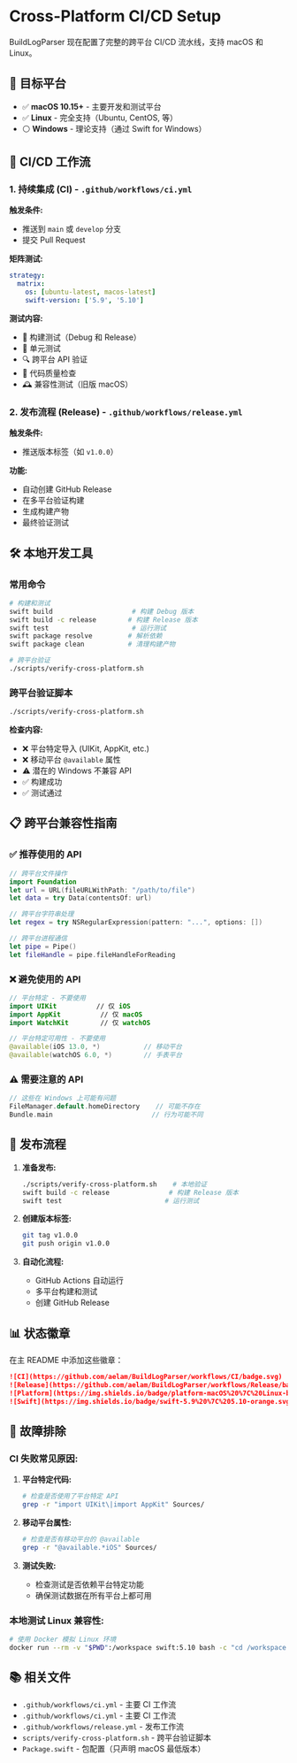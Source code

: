 # Cross-Platform CI/CD Setup

BuildLogParser 现在配置了完整的跨平台 CI/CD 流水线，支持 macOS 和 Linux。

## 🎯 目标平台

- ✅ **macOS 10.15+** - 主要开发和测试平台
- ✅ **Linux** - 完全支持（Ubuntu, CentOS, 等）  
- ⚪ **Windows** - 理论支持（通过 Swift for Windows）

## 🔄 CI/CD 工作流

### 1. 持续集成 (CI) - `.github/workflows/ci.yml`

**触发条件:**
- 推送到 `main` 或 `develop` 分支
- 提交 Pull Request

**矩阵测试:**
```yaml
strategy:
  matrix:
    os: [ubuntu-latest, macos-latest]
    swift-version: ['5.9', '5.10']
```

**测试内容:**
- 🔨 构建测试（Debug 和 Release）
- 🧪 单元测试
- 🔍 跨平台 API 验证
- 📝 代码质量检查
- 🕰️ 兼容性测试（旧版 macOS）

### 2. 发布流程 (Release) - `.github/workflows/release.yml`

**触发条件:**
- 推送版本标签（如 `v1.0.0`）

**功能:**
- 自动创建 GitHub Release
- 在多平台验证构建
- 生成构建产物
- 最终验证测试

## 🛠️ 本地开发工具

### 常用命令

```bash
# 构建和测试
swift build                    # 构建 Debug 版本
swift build -c release        # 构建 Release 版本
swift test                     # 运行测试
swift package resolve         # 解析依赖
swift package clean           # 清理构建产物

# 跨平台验证
./scripts/verify-cross-platform.sh
```

### 跨平台验证脚本

```bash
./scripts/verify-cross-platform.sh
```

**检查内容:**
- ❌ 平台特定导入 (UIKit, AppKit, etc.)
- ❌ 移动平台 `@available` 属性
- ⚠️  潜在的 Windows 不兼容 API
- ✅ 构建成功
- ✅ 测试通过

## 📋 跨平台兼容性指南

### ✅ 推荐使用的 API

```swift
// 跨平台文件操作
import Foundation
let url = URL(fileURLWithPath: "/path/to/file")
let data = try Data(contentsOf: url)

// 跨平台字符串处理
let regex = try NSRegularExpression(pattern: "...", options: [])

// 跨平台进程通信
let pipe = Pipe()
let fileHandle = pipe.fileHandleForReading
```

### ❌ 避免使用的 API

```swift
// 平台特定 - 不要使用
import UIKit          // 仅 iOS
import AppKit          // 仅 macOS
import WatchKit        // 仅 watchOS

// 平台特定可用性 - 不要使用
@available(iOS 13.0, *)           // 移动平台
@available(watchOS 6.0, *)        // 手表平台
```

### ⚠️ 需要注意的 API

```swift
// 这些在 Windows 上可能有问题
FileManager.default.homeDirectory    // 可能不存在
Bundle.main                         // 行为可能不同
```

## 🚀 发布流程

1. **准备发布:**
   ```bash
   ./scripts/verify-cross-platform.sh    # 本地验证
   swift build -c release               # 构建 Release 版本
   swift test                          # 运行测试
   ```

2. **创建版本标签:**
   ```bash
   git tag v1.0.0
   git push origin v1.0.0
   ```

3. **自动化流程:**
   - GitHub Actions 自动运行
   - 多平台构建和测试
   - 创建 GitHub Release

## 📊 状态徽章

在主 README 中添加这些徽章：

```markdown
![CI](https://github.com/aelam/BuildLogParser/workflows/CI/badge.svg)
![Release](https://github.com/aelam/BuildLogParser/workflows/Release/badge.svg)
![Platform](https://img.shields.io/badge/platform-macOS%20%7C%20Linux-blue.svg)
![Swift](https://img.shields.io/badge/swift-5.9%20%7C%205.10-orange.svg)
```

## 🐛 故障排除

### CI 失败常见原因:

1. **平台特定代码:**
   ```bash
   # 检查是否使用了平台特定 API
   grep -r "import UIKit\|import AppKit" Sources/
   ```

2. **移动平台属性:**
   ```bash
   # 检查是否有移动平台的 @available
   grep -r "@available.*iOS" Sources/
   ```

3. **测试失败:**
   - 检查测试是否依赖平台特定功能
   - 确保测试数据在所有平台上都可用

### 本地测试 Linux 兼容性:

```bash
# 使用 Docker 模拟 Linux 环境
docker run --rm -v "$PWD":/workspace swift:5.10 bash -c "cd /workspace && swift test"
```

## 📚 相关文件

- `.github/workflows/ci.yml` - 主要 CI 工作流
- `.github/workflows/ci.yml` - 主要 CI 工作流
- `.github/workflows/release.yml` - 发布工作流
- `scripts/verify-cross-platform.sh` - 跨平台验证脚本
- `Package.swift` - 包配置（只声明 macOS 最低版本）